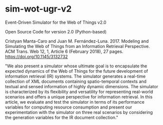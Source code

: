 # sim-wot-ugr-v2
Event-Driven Simulator for the Web of Things v2.0

Open Source Code for version 2.0 (Python-based)

Cristyan Manta-Caro and Juan M. Fernández-Luna. 2017. Modeling and Simulating the Web of Things from an Information Retrieval Perspective. ACM Trans. Web 12, 1, Article 6 (February 2018), 27 pages. https://doi.org/10.1145/3132732

"We also present a simulator whose ultimate goal is to encapsulate the expected dynamics of the Web of Things for the future development of information retrieval (IR) systems. The simulator generates a real-time collection of XML documents containing spatio-temporal contexts and textual and sensed information of highly dynamic dimensions. The simulator is characterized by its flexibility and versatility for representing real-world scenarios and offers a unique perspective for information retrieval. In this article, we evaluate and test the simulator in terms of its performance variables for computing resource consumption and present our experimentation with the simulator on three real scenarios by considering the generation variables for the IR document collection."
